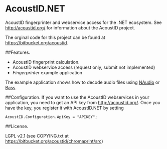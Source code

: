 AcoustID.NET
============

AcoustID fingerprinter and webservice access for the .NET ecosystem. See http://acoustid.org/ for information about the AcoustID project.

The orginal code for this project can be found at https://bitbucket.org/acoustid.

##Features.
* AcoustID fingerprint calculation.
* AcoustID webservice access (request only, submit not implemented)
* *Fingerprinter* example application

The example application shows how to decode audio files using [NAudio](http://naudio.codeplex.com/) or [Bass](http://www.un4seen.com/bass.html).

##Configuration.
If you want to use the AcoustID webservices in your application, you need to get an API key from http://acoustid.org/. Once you have the key, you register it with AcoustID.NET by setting
```
AcoustID.Configuration.ApiKey = "APIKEY";
```

##License.

LGPL v2.1 (see COPYING.txt at https://bitbucket.org/acoustid/chromaprint/src)
